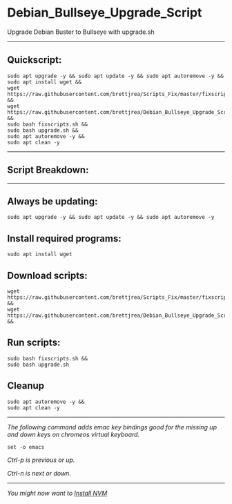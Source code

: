 # Debian_Bullseye_Upgrade_Script
Upgrade Debian Buster to Bullseye with upgrade.sh

---

## Quickscript:

```
sudo apt upgrade -y && sudo apt update -y && sudo apt autoremove -y &&
sudo apt install wget &&
wget https://raw.githubusercontent.com/brettjrea/Scripts_Fix/master/fixscripts.sh &&
wget https://raw.githubusercontent.com/brettjrea/Debian_Bullseye_Upgrade_Script/master/upgrade.sh &&
sudo bash fixscripts.sh &&
sudo bash upgrade.sh && 
sudo apt autoremove -y &&
sudo apt clean -y
```
---

## Script Breakdown:

---

## Always be updating:

```
sudo apt upgrade -y && sudo apt update -y && sudo apt autoremove -y
```

## Install required programs:

```
sudo apt install wget
```

## Download scripts:

```
wget https://raw.githubusercontent.com/brettjrea/Scripts_Fix/master/fixscripts.sh &&
wget https://raw.githubusercontent.com/brettjrea/Debian_Bullseye_Upgrade_Script/master/upgrade.sh &&
```

## Run scripts:

```
sudo bash fixscripts.sh &&
sudo bash upgrade.sh
```
## Cleanup

```
sudo apt autoremove -y &&
sudo apt clean -y
```

---

*The following command adds emac key bindings good for the missing up and down keys on chromeos virtual keyboard.*

```
set -o emacs
```

*Ctrl-p is previous or up.*

*Ctrl-n is next or down.*

---

*You might now want to [Install NVM](https://github.com/brettjrea/Debian_Install_NVM)*
